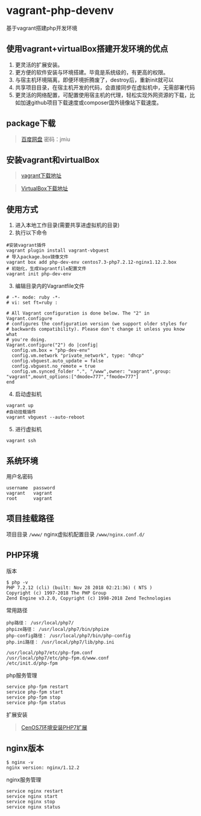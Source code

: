 # vagrant-php-devenv
基于vagrant搭建php开发环境

## 使用vagrant+virtualBox搭建开发环境的优点
1. 更灵活的扩展安装。
2. 更方便的软件安装与环境搭建。毕竟是系统级的，有更高的权限。
3. 与宿主机环境隔离，即便环境折腾废了，destroy后，重新init就可以
4. 共享项目目录，在宿主机开发的代码，会直接同步在虚拟机中，无需部署代码
5. 更灵活的网络配置，可配置使用宿主机的代理，轻松实现外网资源的下载，比如加速github项目下载速度或composer国外镜像站下载速度。

## package下载
> [百度网盘](https://pan.baidu.com/s/1KX3Ho5PwCbxlBCRwIa0Xig)
> 密码：jmiu

## 安装vagrant和virtualBox
> [vagrant下载地址](https://www.vagrantup.com/downloads.html)

> [VirtualBox下载地址](https://www.virtualbox.org/wiki/Downloads)

## 使用方式
1. 进入本地工作目录(需要共享进虚拟机的目录)
2. 执行以下命令
```shell
#安装vagrant插件
vagrant plugin install vagrant-vbguest
# 导入package.box镜像文件
vagrant box add php-dev-env centos7.3-php7.2.12-nginx1.12.2.box
# 初始化，生成Vagrantfile配置文件
vagrant init php-dev-env
```

3. 编辑目录内的Vagrantfile文件
```shell
# -*- mode: ruby -*-
# vi: set ft=ruby :

# All Vagrant configuration is done below. The "2" in Vagrant.configure
# configures the configuration version (we support older styles for
# backwards compatibility). Please don't change it unless you know what
# you're doing.
Vagrant.configure("2") do |config|
  config.vm.box = "php-dev-env"
  config.vm.network "private_network", type: "dhcp"
  config.vbguest.auto_update = false
  config.vbguest.no_remote = true
  config.vm.synced_folder ".", "/www",owner: "vagrant",group: "vagrant",mount_options:["dmode=777","fmode=777"]
end
```

4. 启动虚拟机
```shell
vagrant up
#自动挂载插件
vagrant vbguest --auto-reboot
```

5. 进行虚拟机
``` shell
vagrant ssh
```

## 系统环境
用户名密码
```shell
username  password
vagrant   vagrant
root      vagrant
```

## 项目挂载路径
项目目录 `/www/`
nginx虚拟机配置目录 `/www/nginx.conf.d/`

## PHP环境
版本
```shell
$ php -v
PHP 7.2.12 (cli) (built: Nov 28 2018 02:21:36) ( NTS )
Copyright (c) 1997-2018 The PHP Group
Zend Engine v3.2.0, Copyright (c) 1998-2018 Zend Technologies
```

常用路径
```shell
php路径： /usr/local/php7/
phpize路径： /usr/local/php7/bin/phpize
php-config路径： /usr/local/php7/bin/php-config
php.ini路径： /usr/local/php7/lib/php.ini

/usr/local/php7/etc/php-fpm.conf
/usr/local/php7/etc/php-fpm.d/www.conf
/etc/init.d/php-fpm
```

php服务管理
```shell
service php-fpm restart
service php-fpm start
service php-fpm stop
service php-fpm status
```

扩展安装
> [CenOS7环境安装PHP7扩展](https://hanxv.cn/archives/25.html)

## nginx版本
```shell
$ nginx -v
nginx version: nginx/1.12.2
```

nginx服务管理
```shell
service nginx restart
service nginx start
service nginx stop
service nginx status
```
